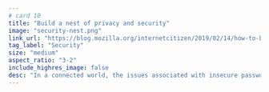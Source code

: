 ```yaml
---
# card 10
title: "Build a nest of privacy and security"
image: "security-nest.png"
link_url: "https://blog.mozilla.org/internetcitizen/2019/02/14/how-to-build-a-nest-of-privacy-and-security-using-better-passwords/?utm_source=www.mozilla.org&utm_medium=referral&utm_campaign=homepage&utm_content=card"
tag_label: "Security"
size: "medium"
aspect_ratio: "3-2"
include_highres_image: false
desc: "In a connected world, the issues associated with insecure passwords and accounts will only increase. Take steps to protect your family."
---
```

